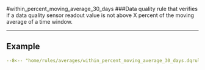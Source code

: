 #within_percent_moving_average_30_days
###Data quality rule that verifies if a data quality sensor readout value is not above X percent of the moving average of a time window.
___
## Example
``` yaml
--8<-- "home/rules/averages/within_percent_moving_average_30_days.dqrule.yaml"
```